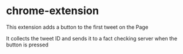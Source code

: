 # chrome-extension

This extension adds a button to the first tweet on the Page

It collects the tweet ID and sends it to a fact checking server when the button is pressed